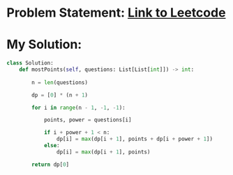 # Problem Statement: [Link to Leetcode](https://leetcode.com/problems/solving-questions-with-brainpower/)
# My Solution: 
```python
class Solution:
    def mostPoints(self, questions: List[List[int]]) -> int:
        
        n = len(questions)

        dp = [0] * (n + 1)

        for i in range(n - 1, -1, -1):

            points, power = questions[i]

            if i + power + 1 < n:
                dp[i] = max(dp[i + 1], points + dp[i + power + 1])
            else:
                dp[i] = max(dp[i + 1], points)

        return dp[0]

```
